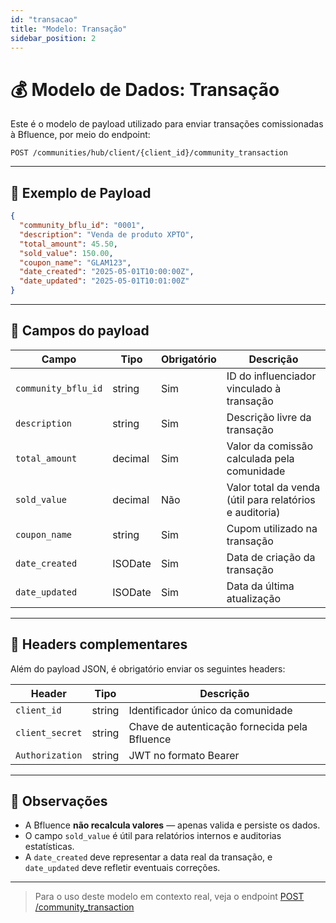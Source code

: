 ```yaml
---
id: "transacao"
title: "Modelo: Transação"
sidebar_position: 2
---
```


# 💰 Modelo de Dados: Transação

Este é o modelo de payload utilizado para enviar transações comissionadas à Bfluence, por meio do endpoint:

```
POST /communities/hub/client/{client_id}/community_transaction
```

---

## 🧾 Exemplo de Payload

```json
{
  "community_bflu_id": "0001",
  "description": "Venda de produto XPTO",
  "total_amount": 45.50,
  "sold_value": 150.00,
  "coupon_name": "GLAM123",
  "date_created": "2025-05-01T10:00:00Z",
  "date_updated": "2025-05-01T10:01:00Z"
}
```

---

## 📌 Campos do payload

| Campo                  | Tipo     | Obrigatório | Descrição                                             |
|------------------------|----------|-------------|--------------------------------------------------------|
| `community_bflu_id`    | string   | Sim         | ID do influenciador vinculado à transação              |
| `description`          | string   | Sim         | Descrição livre da transação                           |
| `total_amount`         | decimal  | Sim         | Valor da comissão calculada pela comunidade           |
| `sold_value`           | decimal  | Não         | Valor total da venda (útil para relatórios e auditoria)|
| `coupon_name`          | string   | Sim         | Cupom utilizado na transação                           |
| `date_created`         | ISODate  | Sim         | Data de criação da transação                           |
| `date_updated`         | ISODate  | Sim         | Data da última atualização                             |

---

## 🔐 Headers complementares

Além do payload JSON, é obrigatório enviar os seguintes headers:

| Header         | Tipo    | Descrição                                     |
|----------------|---------|-----------------------------------------------|
| `client_id`    | string  | Identificador único da comunidade             |
| `client_secret`| string  | Chave de autenticação fornecida pela Bfluence |
| `Authorization`| string  | JWT no formato Bearer                         |

---

## 📎 Observações

- A Bfluence **não recalcula valores** — apenas valida e persiste os dados.
- O campo `sold_value` é útil para relatórios internos e auditorias estatísticas.
- A `date_created` deve representar a data real da transação, e `date_updated` deve refletir eventuais correções.

---

> Para o uso deste modelo em contexto real, veja o endpoint [POST /community_transaction](../endpoints/post-community-transaction.md)
